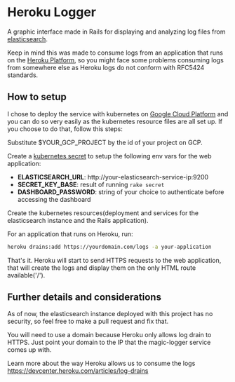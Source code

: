 # Heroku Logger

A graphic interface made in Rails for displaying and analyzing log files from [elasticsearch](https://en.wikipedia.org/wiki/Elasticsearch).

Keep in mind this was made to consume logs from an application that runs on the [Heroku Platform](https://www.heroku.com/), so you might face some problems consuming logs from somewhere else as Heroku logs do not conform with RFC5424 standards.

## How to setup
I chose to deploy the service with kubernetes on [Google Cloud Platform](https://cloud.google.com) and you can do so very easily as the kubernetes resource files are all set up. If you choose to do that, follow this steps:

Substitute $YOUR_GCP_PROJECT by the id of your project on GCP.

Create a [kubernetes secret](https://kubernetes.io/docs/concepts/configuration/secret/) to setup the following env vars for the web application:
- **ELASTICSEARCH_URL**: http://your-elasticsearch-service-ip:9200
- **SECRET_KEY_BASE**: result of running ```rake secret```
- **DASHBOARD_PASSWORD**: string of your choice to authenticate before accessing the dashboard

Create the kubernetes resources(deployment and services for the elasticsearch instance and the Rails application).

For an application that runs on Heroku, run:
``` bash
heroku drains:add https://yourdomain.com/logs -a your-application
```

That's it. Heroku will start to send HTTPS requests to the web application, that will create the logs and display them on the only HTML route available('/').

## Further details and considerations

As of now, the elasticsearch instance deployed with this project has no security, so feel free to make a pull request and fix that.

You will need to use a domain because Heroku only allows log drain to HTTPS. Just point your domain to the IP that the magic-logger service comes up with.

Learn more about the way Heroku allows us to consume the logs https://devcenter.heroku.com/articles/log-drains
